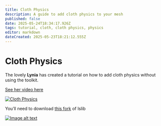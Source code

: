 ```yaml
---
title: Cloth Physics
description: A guide to add cloth physics to your mesh
published: false
date: 2025-05-24T18:34:17.926Z
tags: tutorial, cloth, cloth physics, physics
editor: markdown
dateCreated: 2025-05-23T18:21:12.555Z
---
```


# Cloth Physics

The lovely **Lynia** has created a tutorial on how to add cloth physics without using the toolkit.

[See her video here](https://www.youtube.com/watch?v=-dXZ11lBXH4&list=PLy0yNPbdX35HvxgIuDE-oI9br25SoWtOk)

[![Cloth Physics](https://markdown-videos-api.jorgenkh.no/url?url=https%3A%2F%2Fwww.youtube.com%2Fwatch%3Fv%3D-dXZ11lBXH4%26list%3DPLy0yNPbdX35HvxgIuDE-oI9br25SoWtOk)](https://www.youtube.com/watch?v=-dXZ11lBXH4&list=PLy0yNPbdX35HvxgIuDE-oI9br25SoWtOk)

You’ll need to download [this fork](https://github.com/nicoco007/lslib) of lslib

[![Image alt text](https://img.youtube.com/vi/-dXZ11lBXH4&list=PLy0yNPbdX35HvxgIuDE-oI9br25SoWtOk/0.jpg)](https://www.youtube.com/watch?v=-dXZ11lBXH4&list=PLy0yNPbdX35HvxgIuDE-oI9br25SoWtOk)